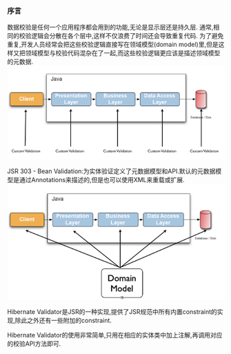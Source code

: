 ### 序言
   
 数据校验是任何一个应用程序都会用到的功能,无论是显示层还是持久层.
 通常,相同的校验逻辑会分散在各个层中,这样不仅浪费了时间还会导致重复代码.
 为了避免重复,开发人员经常会把这些校验逻辑直接写在领域模型(domain model)里,但是这样又把领域模型与校验代码混杂在了一起,而这些校验逻辑更应该是描述领域模型的元数据.
  ![](images/application-layers.png)
  
  JSR 303 - Bean Validation:为实体验证定义了元数据模型和API.默认的元数据模型是通过Annotations来描述的,但是也可以使用XML来重载或扩展.
  ![](images/application-layers-JSR.png)
  
  Hibernate Validator是JSR的一种实现,提供了JSR规范中所有内置constraint的实现,除此之外还有一些附加的constraint.
  
  Hibernate Validator的使用非常简单,只用在相应的实体类中加上注解,再调用对应的校验API方法即可.